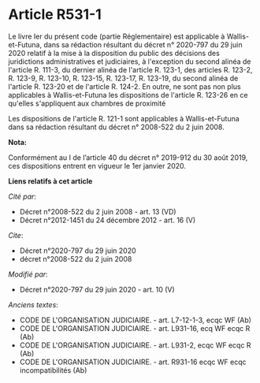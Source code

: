 # Article R531-1

Le livre Ier du présent code (partie Réglementaire) est applicable à Wallis-et-Futuna, dans sa rédaction résultant du décret
n° 2020-797 du 29 juin 2020 relatif à la mise à la disposition du public des décisions des juridictions administratives et
judiciaires, à l'exception du second alinéa de l'article R. 111-3, du dernier alinéa de l'article R. 123-1, des articles R.
123-2, R. 123-9, R. 123-10, R. 123-15, R. 123-17, R. 123-19, du second alinéa de l'article R. 123-20 et de l'article R.
124-2. En outre, ne sont pas non plus applicables à Wallis-et-Futuna les dispositions de l'article R. 123-26 en ce qu'elles
s'appliquent aux chambres de proximité

Les dispositions de l'article R. 121-1 sont applicables à Wallis-et-Futuna dans sa rédaction résultant du décret n° 2008-522
du 2 juin 2008.

**Nota:**

Conformément au I de l’article 40 du décret n° 2019-912 du 30 août 2019, ces dispositions entrent en vigueur le 1er janvier
2020.

**Liens relatifs à cet article**

_Cité par_:

  - Décret n°2008-522 du 2 juin 2008 - art. 13 (VD)
  - Décret n°2012-1451 du 24 décembre 2012 - art. 16 (V)

_Cite_:

  - Décret n°2020-797 du 29 juin 2020
  - décret n°2008-522 du 2 juin 2008

_Modifié par_:

  - Décret n°2020-797 du 29 juin 2020 - art. 10 (V)

_Anciens textes_:

  - CODE DE L'ORGANISATION JUDICIAIRE. - art. L7-12-1-3, ecqc WF (Ab)
  - CODE DE L'ORGANISATION JUDICIAIRE. - art. L931-16, ecq WF ecqc R (Ab)
  - CODE DE L'ORGANISATION JUDICIAIRE. - art. L931-2, ecqc WF ecqc R (Ab)
  - CODE DE L'ORGANISATION JUDICIAIRE. - art. R931-16 ecqc WF ecqc incompatibilités (Ab)
